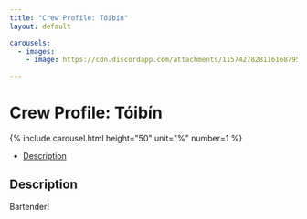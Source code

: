 ```yaml
---
title: "Crew Profile: Tóibín"
layout: default

carousels: 
  - images:
    - image: https://cdn.discordapp.com/attachments/1157427828116168795/1212556208335093861/Tender_Toibin.png?ex=65fb7e78&is=65e90978&hm=d59df9b6a017f1f19cc1957e592e59669f3d127a13c97ceceead441c3dd2abe6&

---
```

# Crew Profile: Tóibín

{% include carousel.html height="50" unit="%" number=1 %}

<!-- START doctoc generated TOC please keep comment here to allow auto update -->
<!-- DON'T EDIT THIS SECTION, INSTEAD RE-RUN doctoc TO UPDATE -->

- [Description](#description)

<!-- END doctoc generated TOC please keep comment here to allow auto update -->

## Description

Bartender!
